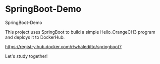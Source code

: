 # SpringBoot-Demo

SpringBoot-Demo

This project uses SpringBoot to build a simple Hello_OrangeCH3 program and deploys it to DockerHub.

https://registry.hub.docker.com/r/whaleditto/springboot7

Let's study together!
